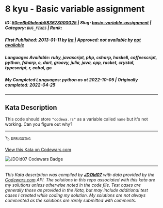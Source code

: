 # 8 kyu - Basic variable assignment

##### **ID**: [50ee6b0bdeab583673000025](https://www.codewars.com/kata/50ee6b0bdeab583673000025) | **Slug**: [basic-variable-assignment](https://www.codewars.com/kata/50ee6b0bdeab583673000025) | **Category**: `BUG_FIXES` | **Rank**: <span style="color:white">8 kyu</span>

##### **First Published**: 2013-01-11 ***by*** [Ira](https://www.codewars.com/users/Ira) | **Approved**: *not available* ***by*** [*not available*](*https://www.codewars.com*)

##### **Languages Available**: ruby, javascript, php, csharp, haskell, coffeescript, python, fsharp, c, dart, groovy, julia, java, cpp, racket, crystal, typescript, r, cobol, go

##### **My Completed Languages**: python ***as at*** 2022-10-05 | **Originally completed**: 2022-04-25

---

## Kata Description


This code should store `"codewa.rs"` as a variable called `name` but it's not working. Can you figure out why?

---


🏷 `DEBUGGING`


[View this Kata on Codewars.com](https://www.codewars.com/kata/50ee6b0bdeab583673000025)

![](https://www.codewars.com/users/jdold07/badges/large "JDOld07 Codewars Badge")

---

###### *This Kata description was compiled by [**JDOld07**](https://tpstech.dev) with data provided by the [Codewars.com](https://www.codewars.com) API.  The solutions in this repo associated with this kata are my solutions unless otherwise noted in the code file.  Test cases are generally those as provided in the Kata, but may include additional test cases I created while coding my solution.  My solutions are not always commented as the solutions are rarely submitted with comments.*
